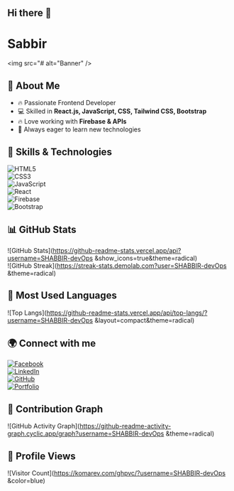 ## Hi there 👋

<h1>Sabbir</h1>

<img src="# alt="Banner" />

## 👋 About Me  
- 🔥 Passionate Frontend Developer  
- 💻 Skilled in **React.js, JavaScript, CSS, Tailwind CSS, Bootstrap**  
- 🔥 Love working with **Firebase & APIs**  
- 🚀 Always eager to learn new technologies  


## 🚀 Skills & Technologies  
![HTML5](https://img.shields.io/badge/HTML5-E34F26?style=for-the-badge&logo=html5&logoColor=white)  
![CSS3](https://img.shields.io/badge/CSS3-1572B6?style=for-the-badge&logo=css3&logoColor=white)  
![JavaScript](https://img.shields.io/badge/JavaScript-F7DF1E?style=for-the-badge&logo=javascript&logoColor=black)  
![React](https://img.shields.io/badge/React-61DAFB?style=for-the-badge&logo=react&logoColor=black)  
![Firebase](https://img.shields.io/badge/Firebase-FFCA28?style=for-the-badge&logo=firebase&logoColor=black)  
![Bootstrap](https://img.shields.io/badge/Bootstrap-7952B3?style=for-the-badge&logo=bootstrap&logoColor=white)  



## 📊 GitHub Stats  
![GitHub Stats](https://github-readme-stats.vercel.app/api?username=SHABBIR-devOps
&show_icons=true&theme=radical)  
![GitHub Streak](https://streak-stats.demolab.com?user=SHABBIR-devOps
&theme=radical)  

## 📌 Most Used Languages  
![Top Langs](https://github-readme-stats.vercel.app/api/top-langs/?username=SHABBIR-devOps
&layout=compact&theme=radical)  


## 🌍 Connect with me  
[![Facebook](https://img.shields.io/badge/Facebook-%231877F2.svg?style=for-the-badge&logo=facebook&logoColor=white)](তোমার-ফেসবুক-লিঙ্ক)  
[![LinkedIn](https://img.shields.io/badge/LinkedIn-%230077B5.svg?style=for-the-badge&logo=linkedin&logoColor=white)](তোমার-লিঙ্কডইন-লিঙ্ক)  
[![GitHub](https://img.shields.io/badge/GitHub-%2312100E.svg?style=for-the-badge&logo=github&logoColor=white)](https://github.com/তোমার-ইউজারনেম)  
[![Portfolio](https://img.shields.io/badge/Portfolio-%23000000.svg?style=for-the-badge&logo=firefox&logoColor=white)](তোমার-পোর্টফোলিও-লিঙ্ক)  


## 🚀 Contribution Graph  
![GitHub Activity Graph](https://github-readme-activity-graph.cyclic.app/graph?username=SHABBIR-devOps
&theme=radical)  

## 👀 Profile Views  
![Visitor Count](https://komarev.com/ghpvc/?username=SHABBIR-devOps
&color=blue)


